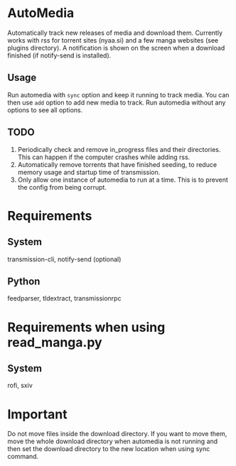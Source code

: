 # AutoMedia
Automatically track new releases of media and download them. Currently works with rss for torrent sites (nyaa.si) and a few manga websites (see plugins directory).
A notification is shown on the screen when a download finished (if notify-send is installed).
## Usage
Run automedia with `sync` option and keep it running to track media. You can then use `add` option to add new media to track.
Run automedia without any options to see all options.
## TODO
1. Periodically check and remove in_progress files and their directories. This can happen if the computer crashes while adding rss.
2. Automatically remove torrents that have finished seeding, to reduce memory usage and startup time of transmission.
3. Only allow one instance of automedia to run at a time. This is to prevent the config from being corrupt.
# Requirements
## System
transmission-cli, notify-send (optional)
## Python
feedparser, tldextract, transmissionrpc
# Requirements when using read_manga.py
## System
rofi, sxiv
# Important
Do not move files inside the download directory. If you want to move them, move the whole download directory
when automedia is not running and then set the download directory to the new location when using sync command.
